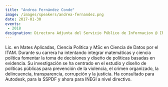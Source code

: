```yaml
---
title: "Andrea Fernández Conde"
image: /images/speakers/andrea-fernandez.png
date: 2017-01-30
events:
 - 2018
designation: Directora Adjunta del Servicio Público de Informacion @ INEGI 
---
```


Lic. en Mates Aplicadas, Ciencia Política y MSc en Ciencia de Datos por el ITAM. Durante su carrera ha intentando integrar matemáticas y ciencia política fomentar la toma de decisiones y diseño de políticas basadas en evidencia. Su investigación se ha centrado en el estudio y diseño de políticas públicas para prevención de la violencia, el crimen organizado, la delincuencia, transparencia, corrupción y la justicia. Ha consultado para Autodesk, para la SSPDF y ahora para INEGI a nivel directivo.